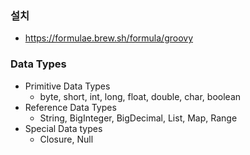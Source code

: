 ### 설치

- https://formulae.brew.sh/formula/groovy

### Data Types

- Primitive Data Types
  - byte, short, int, long, float, double, char, boolean
- Reference Data Types
  - String, BigInteger, BigDecimal, List, Map, Range
- Special Data types
  - Closure, Null
